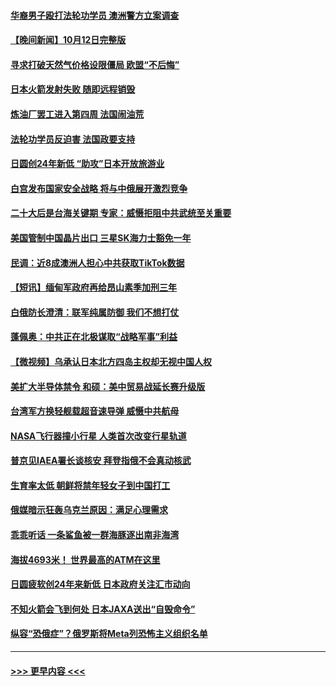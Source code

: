 #### [华裔男子殴打法轮功学员 澳洲警方立案调查](../pages/prog202/a103550123.md?t=10131050) 
#### [【晚间新闻】10月12日完整版](../pages/prog202/a103550077.md?t=10131050) 
#### [寻求打破天然气价格设限僵局 欧盟“不后悔”](../pages/prog202/a103549954.md?t=10131050) 
#### [日本火箭发射失败 随即远程销毁](../pages/prog202/a103549956.md?t=10131050) 
#### [炼油厂罢工进入第四周 法国闹油荒](../pages/prog202/a103549962.md?t=10131050) 
#### [法轮功学员反迫害 法国政要支持](../pages/prog202/a103549964.md?t=10131050) 
#### [日圆创24年新低 “助攻”日本开放旅游业](../pages/prog202/a103549972.md?t=10131050) 
#### [白宫发布国家安全战略 将与中俄展开激烈竞争](../pages/prog202/a103549723.md?t=10131050) 
#### [二十大后是台海关键期 专家：威慑拒阻中共武统至关重要](../pages/prog202/a103549764.md?t=10131050) 
#### [美国管制中国晶片出口 三星SK海力士豁免一年](../pages/prog202/a103549712.md?t=10131050) 
#### [民调：近8成澳洲人担心中共获取TikTok数据](../pages/prog202/a103549765.md?t=10131050) 
#### [【短讯】缅甸军政府再给昂山素季加刑三年](../pages/prog202/a103549714.md?t=10131050) 
#### [白俄防长澄清：联军纯属防御 我们不想打仗](../pages/prog202/a103549668.md?t=10131050) 
#### [蓬佩奥：中共正在北极谋取“战略军事”利益](../pages/prog202/a103549692.md?t=10131050) 
#### [【微视频】乌承认日本北方四岛主权却无视中国人权](../pages/prog202/a103549612.md?t=10131050) 
#### [美扩大半导体禁令 和硕：美中贸易战延长赛升级版](../pages/prog202/a103549599.md?t=10131050) 
#### [台湾军方换轻舰载超音速导弹 威慑中共航母](../pages/prog202/a103549574.md?t=10131050) 
#### [NASA飞行器撞小行星 人类首次改变行星轨道](../pages/prog202/a103549560.md?t=10131050) 
#### [普京见IAEA署长谈核安 拜登指俄不会真动核武](../pages/prog202/a103549543.md?t=10131050) 
#### [生育率太低 朝鲜将禁年轻女子到中国打工](../pages/prog202/a103549449.md?t=10131050) 
#### [俄媒暗示狂轰乌克兰原因：满足心理需求](../pages/prog202/a103549453.md?t=10131050) 
#### [乖乖听话 一条鲨鱼被一群海豚逐出南非海湾](../pages/prog202/a103549470.md?t=10131050) 
#### [海拔4693米！ 世界最高的ATM在这里](../pages/prog202/a103549396.md?t=10131050) 
#### [日圆疲软创24年来新低 日本政府关注汇市动向](../pages/prog202/a103549375.md?t=10131050) 
#### [不知火箭会飞到何处 日本JAXA送出“自毁命令”](../pages/prog202/a103549370.md?t=10131050) 
#### [纵容“恐俄症”？俄罗斯将Meta列恐怖主义组织名单](../pages/prog202/a103549366.md?t=10131050) 

----
#### [ >>> 更早内容 <<< ](../indexes/prog202-earlier.md)
